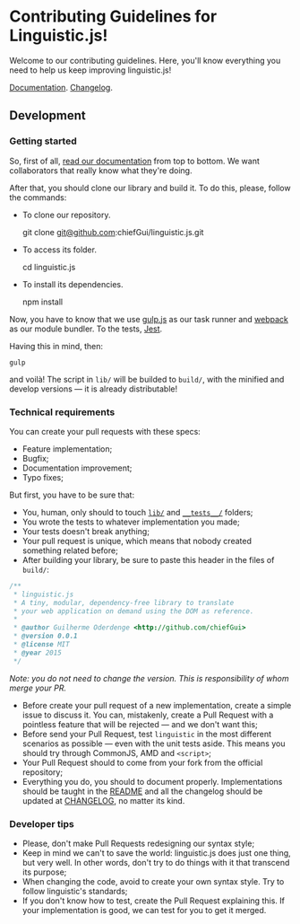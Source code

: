 # Contributing Guidelines for Linguistic.js!

Welcome to our contributing guidelines. Here, you'll know everything you need to help us keep improving linguistic.js!

[Documentation](https://github.com/chiefGui/linguistic.js/blob/master/README.md). [Changelog](https://github.com/chiefGui/linguistic.js/blob/master/CHANGELOG.md).

## Development

### Getting started

So, first of all, [read our documentation](https://github.com/chiefGui/linguistic.js/blob/master/README.md) from top to bottom. We want collaborators that really know what they're doing.

After that, you should clone our library and build it. To do this, please, follow the commands:

- To clone our repository.

    git clone git@github.com:chiefGui/linguistic.js.git

- To access its folder.

    cd linguistic.js

- To install its dependencies.

    npm install

Now, you have to know that we use [gulp.js](http://gulpjs.com/) as our task runner and [webpack](webpack.github.io) as our module bundler. To the tests, [Jest](https://facebook.github.io/jest/).

Having this in mind, then:

    gulp

and voilà! The script in `lib/` will be builded to `build/`, with the minified and develop versions — it is already distributable!

### Technical requirements

You can create your pull requests with these specs:

- Feature implementation;
- Bugfix;
- Documentation improvement;
- Typo fixes;

But first, you have to be sure that:

- You, human, only should to touch [`lib/`](https://github.com/chiefGui/linguistic.js/tree/master/lib) and [`__tests__/`](https://github.com/chiefGui/linguistic.js/tree/master/__tests__) folders;
- You wrote the tests to whatever implementation you made;
- Your tests doesn't break anything;
- Your pull request is unique, which means that nobody created something related before;
- After building your library, be sure to paste this header in the files of `build/`:

```js
/**
 * linguistic.js
 * A tiny, modular, dependency-free library to translate
 * your web application on demand using the DOM as reference.
 *
 * @author Guilherme Oderdenge <http://github.com/chiefGui>
 * @version 0.0.1
 * @license MIT
 * @year 2015
 */
```

  _Note: you do not need to change the version. This is responsibility of whom merge your PR._
- Before create your pull request of a new implementation, create a simple issue to discuss it. You can, mistakenly, create a Pull Request with a pointless feature that will be rejected — and we don't want this;
- Before send your Pull Request, test `linguistic` in the most different scenarios as possible — even with the unit tests aside. This means you should try through CommonJS, AMD and `<script>`;
- Your Pull Request should to come from your fork from the official repository;
- Everything you do, you should to document properly. Implementations should be taught in the [README](https://github.com/chiefGui/linguistic.js/blob/master/README.md) and all the changelog should be updated at [CHANGELOG](https://github.com/chiefGui/linguistic.js/blob/master/CHANGELOG.md), no matter its kind.

### Developer tips
- Please, don't make Pull Requests redesigning our syntax style;
- Keep in mind we can't to save the world: linguistic.js does just one thing, but very well. In other words, don't try to do things with it that transcend its purpose;
- When changing the code, avoid to create your own syntax style. Try to follow linguistic's standards;
- If you don't know how to test, create the Pull Request explaining this. If your implementation is good, we can test for you to get it merged.
